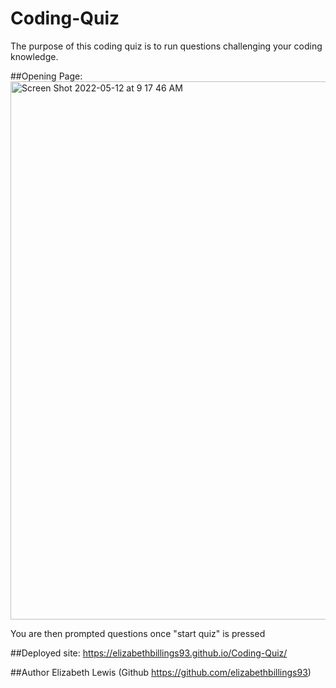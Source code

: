 # Coding-Quiz

The purpose of this coding quiz is to run questions challenging your coding knowledge. 

##Opening Page:
<img width="861" alt="Screen Shot 2022-05-12 at 9 17 46 AM" src="https://user-images.githubusercontent.com/100626033/168096578-dd450662-8e33-41cd-8689-b857af949427.png">

You are then prompted questions once "start quiz" is pressed

##Deployed site: 
https://elizabethbillings93.github.io/Coding-Quiz/


##Author
Elizabeth Lewis (Github https://github.com/elizabethbillings93)
